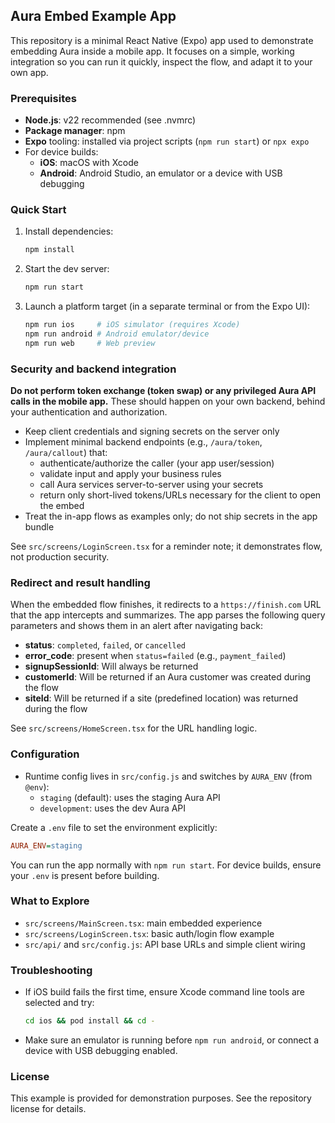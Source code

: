 ## Aura Embed Example App

This repository is a minimal React Native (Expo) app used to demonstrate embedding Aura inside a mobile app. It focuses on a simple, working integration so you can run it quickly, inspect the flow, and adapt it to your own app.

### Prerequisites
- **Node.js**: v22 recommended (see .nvmrc)
- **Package manager**: npm
- **Expo** tooling: installed via project scripts (`npm run start`) or `npx expo`
- For device builds:
  - **iOS**: macOS with Xcode
  - **Android**: Android Studio, an emulator or a device with USB debugging

### Quick Start
1. Install dependencies:
   ```bash
   npm install
   ```
2. Start the dev server:
   ```bash
   npm run start
   ```
3. Launch a platform target (in a separate terminal or from the Expo UI):
   ```bash
   npm run ios     # iOS simulator (requires Xcode)
   npm run android # Android emulator/device
   npm run web     # Web preview
   ```

### Security and backend integration
**Do not perform token exchange (token swap) or any privileged Aura API calls in the mobile app.** These should happen on your own backend, behind your authentication and authorization.

- Keep client credentials and signing secrets on the server only
- Implement minimal backend endpoints (e.g., `/aura/token`, `/aura/callout`) that:
  - authenticate/authorize the caller (your app user/session)
  - validate input and apply your business rules
  - call Aura services server-to-server using your secrets
  - return only short-lived tokens/URLs necessary for the client to open the embed
- Treat the in-app flows as examples only; do not ship secrets in the app bundle

See `src/screens/LoginScreen.tsx` for a reminder note; it demonstrates flow, not production security.

### Redirect and result handling
When the embedded flow finishes, it redirects to a `https://finish.com` URL that the app intercepts and summarizes. The app parses the following query parameters and shows them in an alert after navigating back:

- **status**: `completed`, `failed`, or `cancelled`
- **error_code**: present when `status=failed` (e.g., `payment_failed`)
- **signupSessionId**: Will always be returned
- **customerId**: Will be returned if an Aura customer was created during the flow
- **siteId**: Will be returned if a site (predefined location) was returned during the flow


See `src/screens/HomeScreen.tsx` for the URL handling logic.

### Configuration
- Runtime config lives in `src/config.js` and switches by `AURA_ENV` (from `@env`):
  - `staging` (default): uses the staging Aura API
  - `development`: uses the dev Aura API

Create a `.env` file to set the environment explicitly:
```ini
AURA_ENV=staging
```

You can run the app normally with `npm run start`. For device builds, ensure your `.env` is present before building.

### What to Explore
- `src/screens/MainScreen.tsx`: main embedded experience
- `src/screens/LoginScreen.tsx`: basic auth/login flow example
- `src/api/` and `src/config.js`: API base URLs and simple client wiring

### Troubleshooting
- If iOS build fails the first time, ensure Xcode command line tools are selected and try:
  ```bash
  cd ios && pod install && cd -
  ```
- Make sure an emulator is running before `npm run android`, or connect a device with USB debugging enabled.

### License
This example is provided for demonstration purposes. See the repository license for details.


